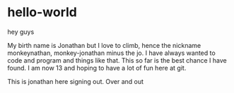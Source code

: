 # hello-world

hey guys

My birth name is Jonathan but I love to climb, hence the nickname monkeynathan, monkey-jonathan minus the jo.
I have always wanted to code and program and things like that. This so far is the best chance I have found.
I am now 13 and hoping to have a lot of fun here at git.

This is jonathan here signing out.
          Over and out
